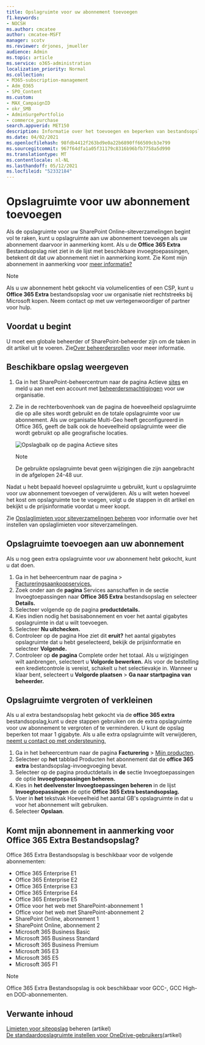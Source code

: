 ```yaml
---
title: Opslagruimte voor uw abonnement toevoegen
f1.keywords:
- NOCSH
ms.author: cmcatee
author: cmcatee-MSFT
manager: scotv
ms.reviewer: drjones, jmueller
audience: Admin
ms.topic: article
ms.service: o365-administration
localization_priority: Normal
ms.collection:
- M365-subscription-management
- Adm_O365
- SPO_Content
ms.custom:
- MAX_CampaignID
- okr_SMB
- AdminSurgePortfolio
- commerce_purchase
search.appverid: MET150
description: Informatie over het toevoegen en beperken van bestandsopslag in uw Microsoft 365-abonnement. Met extra bestandsopslag kunt u meer inhoud opslaan in SharePoint Online en OneDrive.
ms.date: 04/02/2021
ms.openlocfilehash: 98fdb4412f263bd9e0a22b6890ff66509cb3e799
ms.sourcegitcommit: 967f64dfa1a05f31179c8316b96bfb7758a5d990
ms.translationtype: MT
ms.contentlocale: nl-NL
ms.lasthandoff: 05/12/2021
ms.locfileid: "52332184"
---
```

# <a name="add-storage-space-for-your-subscription"></a>Opslagruimte voor uw abonnement toevoegen

Als de opslagruimte voor uw SharePoint Online-siteverzamelingen begint vol te raken, kunt u opslagruimte aan uw abonnement toevoegen als uw abonnement daarvoor in aanmerking komt.  Als u de **Office 365 Extra** Bestandsopslag niet ziet in de lijst met beschikbare invoegtoepassingen, betekent dit dat uw abonnement niet in aanmerking komt. Zie Komt mijn abonnement in aanmerking voor [meer informatie?](#is-my-plan-eligible-for-office-365-extra-file-storage)

> [!NOTE]
> Als u uw abonnement hebt gekocht via volumelicenties of een CSP, kunt u **Office 365 Extra** bestandsopslag voor uw organisatie niet rechtstreeks bij Microsoft kopen. Neem contact op met uw vertegenwoordiger of partner voor hulp.

## <a name="before-you-begin"></a>Voordat u begint

U moet een globale beheerder of SharePoint-beheerder zijn om de taken in dit artikel uit te voeren. Zie[Over beheerdersrollen](../admin/add-users/about-admin-roles.md) voor meer informatie.

## <a name="view-available-storage"></a>Beschikbare opslag weergeven

1. Ga in het SharePoint-beheercentrum naar de pagina Actieve <a href="https://admin.microsoft.com/sharepoint?page=siteManagement&modern=true" target="_blank">sites</a> en meld u aan met een account met [beheerdersmachtigingen](/sharepoint/sharepoint-admin-role) voor uw organisatie.

2. Zie in de rechterbovenhoek van de pagina de hoeveelheid opslagruimte die op alle sites wordt gebruikt en de totale opslagruimte voor uw abonnement. Als uw organisatie Multi-Geo heeft geconfigureerd in Office 365, geeft de balk ook de hoeveelheid opslagruimte weer die wordt gebruikt op alle geografische locaties.

   ![Opslagbalk op de pagina Actieve sites](/sharepoint/sharepointonline/media/active-sites-storage-bar.png)

   > [!NOTE]
   > De gebruikte opslagruimte bevat geen wijzigingen die zijn aangebracht in de afgelopen 24-48 uur.

Nadat u hebt bepaald hoeveel opslagruimte u gebruikt, kunt u opslagruimte voor uw abonnement toevoegen of verwijderen. Als u wilt weten hoeveel het kost om opslagruimte toe te voegen, volgt u de stappen in dit artikel en bekijkt u de prijsinformatie voordat u meer koopt.
  
Zie [Opslaglimieten voor siteverzamelingen beheren](/sharepoint/manage-site-collection-storage-limits) voor informatie over het instellen van opslaglimieten voor siteverzamelingen.
  
## <a name="add-storage-to-your-subscription"></a>Opslagruimte toevoegen aan uw abonnement

Als u nog geen extra opslagruimte voor uw abonnement hebt gekocht, kunt u dat doen.

1. Ga in het beheercentrum naar de pagina  \> <a href="https://go.microsoft.com/fwlink/p/?linkid=868433" target="_blank">Factureringsaankoopservices.</a>
2. Zoek onder aan de **pagina** Services  aanschaffen in de sectie Invoegtoepassingen naar **Office 365 Extra** bestandsopslag en selecteer **Details.**
3. Selecteer volgende op de pagina **productdetails.**
4. Kies indien nodig het basisabonnement en voer het aantal gigabytes opslagruimte in dat u wilt toevoegen.
5. Selecteer **Nu uitchecken.**
6. Controleer op de pagina Hoe ziet dit **eruit?** het aantal gigabytes opslagruimte dat u hebt geselecteerd, bekijk de prijsinformatie en selecteer **Volgende.**
7. Controleer op **de pagina** Complete order het totaal. Als u wijzigingen wilt aanbrengen, selecteert u **Volgorde bewerken.** Als voor de bestelling een kredietcontrole is vereist, schakelt u het selectievakje in. Wanneer u klaar bent, selecteert u **Volgorde plaatsen** \> **Ga naar startpagina van beheerder.**

## <a name="increase-or-decrease-storage"></a>Opslagruimte vergroten of verkleinen

Als u al extra bestandsopslag hebt gekocht via de **office 365 extra** bestandsopslag,kunt u deze stappen gebruiken om de extra opslagruimte voor uw abonnement te vergroten of te verminderen. U kunt de opslag beperken tot maar 1 gigabyte. Als u alle extra opslagruimte wilt verwijderen, [neemt u contact op met ondersteuning.](../business-video/get-help-support.md)

1. Ga in het beheercentrum naar de pagina **Facturering** \> <a href="https://go.microsoft.com/fwlink/p/?linkid=842054" target="_blank">Mijn producten</a>.
2. Selecteer op **het** tabblad Producten het abonnement dat de **office 365 extra** bestandsopslag-invoegvoeging bevat.
3. Selecteer op de pagina productdetails in **de** sectie Invoegtoepassingen de optie **Invoegtoepassingen beheren.**
4. Kies in **het deelvenster Invoegtoepassingen beheren** in de lijst **Invoegtoepassingen** de optie **Office 365 Extra bestandsopslag.**
5. Voer in **het** tekstvak Hoeveelheid het aantal GB's opslagruimte in dat u voor het abonnement wilt gebruiken.
6. Selecteer **Opslaan**.

## <a name="is-my-plan-eligible-for-office-365-extra-file-storage"></a>Komt mijn abonnement in aanmerking voor Office 365 Extra Bestandsopslag?

Office 365 Extra Bestandsopslag is beschikbaar voor de volgende abonnementen:
  
- Office 365 Enterprise E1
- Office 365 Enterprise E2
- Office 365 Enterprise E3
- Office 365 Enterprise E4
- Office 365 Enterprise E5
- Office voor het web met SharePoint-abonnement 1
- Office voor het web met SharePoint-abonnement 2
- SharePoint Online, abonnement 1
- SharePoint Online, abonnement 2
- Microsoft 365 Business Basic
- Microsoft 365 Business Standard
- Microsoft 365 Business Premium
- Microsoft 365 E3
- Microsoft 365 E5
- Microsoft 365 F1

> [!NOTE]
> Office 365 Extra Bestandsopslag is ook beschikbaar voor GCC-, GCC High- en DOD-abonnementen.

## <a name="related-content"></a>Verwante inhoud

[Limieten voor siteopslag](/sharepoint/manage-site-collection-storage-limits) beheren (artikel)\
[De standaardopslagruimte instellen voor OneDrive-gebruikers](/onedrive/set-default-storage-space)(artikel)
